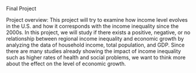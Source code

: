 Final Project

Project overview: This project will try to examine how income level evolves in the U.S. and how it corresponds with the income inequality since the 2000s. In this project, we will study if there exists a positive, negative, or no relationship between regional income inequality and economic growth by analyzing the data of household income, total population, and GDP. Since there are many studies already showing the impact of income inequality such as higher rates of health and social problems, we want to think more about the effect on the level of economic growth.
